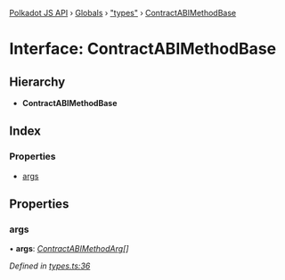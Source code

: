 [Polkadot JS API](../README.md) › [Globals](../globals.md) › ["types"](../modules/_types_.md) › [ContractABIMethodBase](_types_.contractabimethodbase.md)

# Interface: ContractABIMethodBase

## Hierarchy

* **ContractABIMethodBase**

## Index

### Properties

* [args](_types_.contractabimethodbase.md#args)

## Properties

###  args

• **args**: *[ContractABIMethodArg](../modules/_types_.md#contractabimethodarg)[]*

*Defined in [types.ts:36](https://github.com/polkadot-js/api/blob/26c2774992/packages/api-contract/src/types.ts#L36)*
